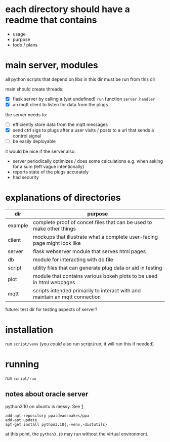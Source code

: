 # each directory should have a readme that contains

- usage
- purpose
- todo / plans

# main server, modules

all python scripts that depend on libs in this dir must be run from this dir

main should create threads:
- [x] flask server by calling a (yet undefined) `run` function `server.handler`
- [x] an mqtt client to listen for data from the plugs

the server needs to:
- [ ] efficiently store data from the mqtt messages
- [x] send ctrl sigs to plugs after a user visits / posts to a url that sends a
  control signal
- [ ] be easily deployable

it would be nice if the server also:
- server periodically optimizes / does some calculations e.g. when asking for a
  sum (left vague intentionally)
- reports state of the plugs accurately
- had security

# explanations of directories

dir | purpose
----|--------
example|complete proof of concet files that can be used to make other things
client|mockups that illustrate what a complete user-facing page might look like
server|flask webserver module that serves html pages
db|module for interacting with db file
script|utility files that can generate plug data or aid in testing
plot|module that contains various bokeh plots to be used in html webpages
mqtt|scripts intended primarily to interact with and maintain an mqtt connection

future: test dir for testing aspects of server?

# installation

run `script/venv` (you _could_ also run script/run, it will run this if needed)

# running

run `script/run`

## notes about oracle server

python3.10 on ubuntu is messy. See [1]

```
add-apt-repository ppa:deadsnakes/ppa
add-apt update
apt-get install python3.10{,-venv,-distutils}
```

at this point, the `python3.10` may run without the virtual environment.

[1]: https://stackoverflow.com/a/59334690
